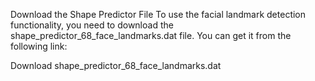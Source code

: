 Download the Shape Predictor File
To use the facial landmark detection functionality, you need to download the shape_predictor_68_face_landmarks.dat file. You can get it from the following link:

Download shape_predictor_68_face_landmarks.dat
